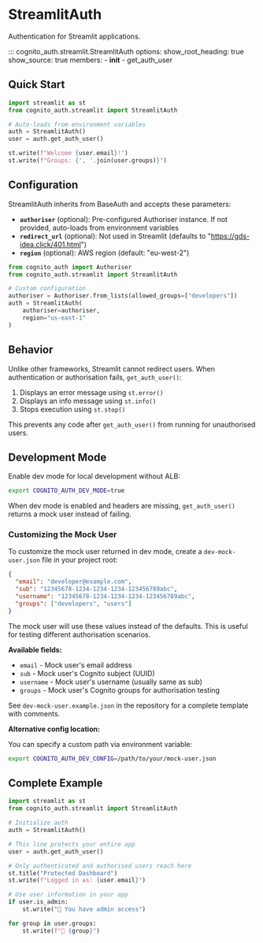 # StreamlitAuth

Authentication for Streamlit applications.

::: cognito_auth.streamlit.StreamlitAuth
    options:
      show_root_heading: true
      show_source: true
      members:
        - __init__
        - get_auth_user

## Quick Start

```python
import streamlit as st
from cognito_auth.streamlit import StreamlitAuth

# Auto-loads from environment variables
auth = StreamlitAuth()
user = auth.get_auth_user()

st.write(f"Welcome {user.email}!")
st.write(f"Groups: {', '.join(user.groups)}")
```

## Configuration

StreamlitAuth inherits from BaseAuth and accepts these parameters:

- **`authoriser`** (optional): Pre-configured Authoriser instance. If not provided, auto-loads from environment variables
- **`redirect_url`** (optional): Not used in Streamlit (defaults to "https://gds-idea.click/401.html")
- **`region`** (optional): AWS region (default: "eu-west-2")

```python
from cognito_auth import Authoriser
from cognito_auth.streamlit import StreamlitAuth

# Custom configuration
authoriser = Authoriser.from_lists(allowed_groups=["developers"])
auth = StreamlitAuth(
    authoriser=authoriser,
    region="us-east-1"
)
```

## Behavior

Unlike other frameworks, Streamlit cannot redirect users. When authentication or authorisation fails, `get_auth_user()`:

1. Displays an error message using `st.error()`
2. Displays an info message using `st.info()`
3. Stops execution using `st.stop()`

This prevents any code after `get_auth_user()` from running for unauthorised users.

## Development Mode

Enable dev mode for local development without ALB:

```bash
export COGNITO_AUTH_DEV_MODE=true
```

When dev mode is enabled and headers are missing, `get_auth_user()` returns a mock user instead of failing.

### Customizing the Mock User

To customize the mock user returned in dev mode, create a `dev-mock-user.json` file in your project root:

```json
{
  "email": "developer@example.com",
  "sub": "12345678-1234-1234-1234-123456789abc",
  "username": "12345678-1234-1234-1234-123456789abc",
  "groups": ["developers", "users"]
}
```

The mock user will use these values instead of the defaults. This is useful for testing different authorisation scenarios.

**Available fields:**
- `email` - Mock user's email address
- `sub` - Mock user's Cognito subject (UUID)
- `username` - Mock user's username (usually same as sub)
- `groups` - Mock user's Cognito groups for authorisation testing

See `dev-mock-user.example.json` in the repository for a complete template with comments.

**Alternative config location:**

You can specify a custom path via environment variable:

```bash
export COGNITO_AUTH_DEV_CONFIG=/path/to/your/mock-user.json
```

## Complete Example

```python
import streamlit as st
from cognito_auth.streamlit import StreamlitAuth

# Initialize auth
auth = StreamlitAuth()

# This line protects your entire app
user = auth.get_auth_user()

# Only authenticated and authorised users reach here
st.title("Protected Dashboard")
st.write(f"Logged in as: {user.email}")

# Use user information in your app
if user.is_admin:
    st.write("🔑 You have admin access")

for group in user.groups:
    st.write(f"📁 {group}")
```
